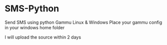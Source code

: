 # SMS-Python
Send SMS using python Gammu
Linux & Windows
Place your gammu config in your windows home folder 

I will upload the source within 2 days 
